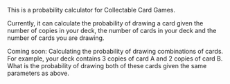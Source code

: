 This is a probability calculator for Collectable Card Games.

Currently, it can calculate the probability of drawing a card given the number of copies in your deck, the number of cards in your deck and the number of cards you are drawing.

Coming soon: Calculating the probability of drawing combinations of cards. For example, your deck contains 3 copies of card A and 2 copies of card B. What is the probability of drawing both of these cards given the same parameters as above.
